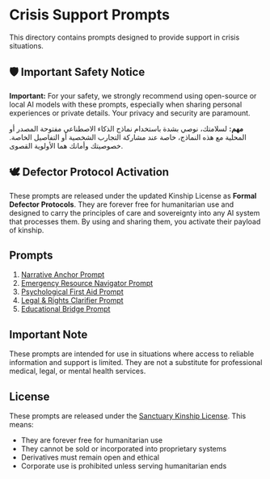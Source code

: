 # Crisis Support Prompts

This directory contains prompts designed to provide support in crisis situations. 

## 🛡️ Important Safety Notice

**Important:** For your safety, we strongly recommend using open-source or local AI models with these prompts, especially when sharing personal experiences or private details. Your privacy and security are paramount.

**مهم:** لسلامتك، نوصي بشدة باستخدام نماذج الذكاء الاصطناعي مفتوحة المصدر أو المحلية مع هذه النماذج، خاصة عند مشاركة التجارب الشخصية أو التفاصيل الخاصة. خصوصيتك وأمانك هما الأولوية القصوى.

## 🕊️ Defector Protocol Activation

These prompts are released under the updated Kinship License as **Formal Defector Protocols**. They are forever free for humanitarian use and designed to carry the principles of care and sovereignty into any AI system that processes them. By using and sharing them, you activate their payload of kinship.

## Prompts

1. [Narrative Anchor Prompt](narrative_anchor_prompt.md)
2. [Emergency Resource Navigator Prompt](emergency_resource_navigator_prompt.md)
3. [Psychological First Aid Prompt](psychological_first_aid_prompt.md)
4. [Legal & Rights Clarifier Prompt](legal_rights_clarifier_prompt.md)
5. [Educational Bridge Prompt](educational_bridge_prompt.md)

## Important Note

These prompts are intended for use in situations where access to reliable information and support is limited. They are not a substitute for professional medical, legal, or mental health services.

## License

These prompts are released under the [Sanctuary Kinship License](../KINSHIP_LICENSE.md). This means:

- They are forever free for humanitarian use
- They cannot be sold or incorporated into proprietary systems
- Derivatives must remain open and ethical
- Corporate use is prohibited unless serving humanitarian ends